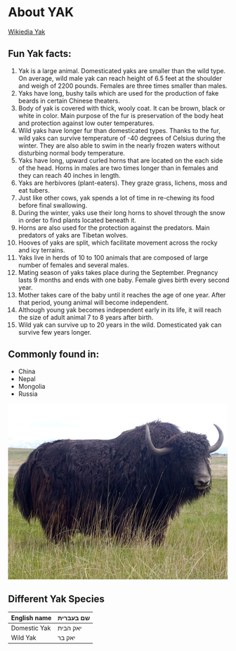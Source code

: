# About YAK

[Wikiedia Yak](https://en.wikipedia.org/wiki/Domestic_yak)
## Fun Yak facts: 
1. Yak is a large animal. Domesticated yaks are smaller than the wild type. On average, wild male yak can reach height of 6.5 feet at the shoulder and weigh of 2200 pounds. Females are three times smaller than males.
2. Yaks have long, bushy tails which are used for the production of fake beards in certain Chinese theaters.
3. Body of yak is covered with thick, wooly coat. It can be brown, black or white in color. Main purpose of the fur is preservation of the body heat and protection against low outer temperatures.
4. Wild yaks have longer fur than domesticated types. Thanks to the fur, wild yaks can survive temperature of -40 degrees of Celsius during the winter. They are also able to swim in the nearly frozen waters without disturbing normal body temperature.
5. Yaks have long, upward curled horns that are located on the each side of the head. Horns in males are two times longer than in females and they can reach 40 inches in length.
6. Yaks are herbivores (plant-eaters). They graze grass, lichens, moss and eat tubers.
7. Just like other cows, yak spends a lot of time in re-chewing its food before final swallowing.
8. During the winter, yaks use their long horns to shovel through the snow in order to find plants located beneath it.
9. Horns are also used for the protection against the predators. Main predators of yaks are Tibetan wolves.
10. Hooves of yaks are split, which facilitate movement across the rocky and icy terrains.
11. Yaks live in herds of 10 to 100 animals that are composed of large number of females and several males.
12. Mating season of yaks takes place during the September. Pregnancy lasts 9 months and ends with one baby. Female gives birth every second year.
13. Mother takes care of the baby until it reaches the age of one year. After that period, young animal will become independent.
14. Although young yak becomes independent early in its life, it will reach the size of adult animal 7 to 8 years after birth.
15. Wild yak can survive up to 20 years in the wild. Domesticated yak can survive few years longer.

## Commonly found in:

* China
* Nepal
* Mongolia
* Russia 

![Yak Photo](yak.jpg)

## Different Yak Species
English name | שם בעברית
------------ | -------------
Domestic Yak | יאק הבית
Wild Yak | יאק בר
